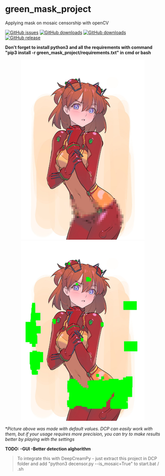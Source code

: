 # green_mask_project
Applying mask on mosaic censorship with openCV

[![GitHub issues](https://img.shields.io/github/issues/rekaxua/green_mask_project.svg)](https://github.com/rekaxua/green_mask_project/issues)
[![GitHub downloads](https://img.shields.io/github/downloads/rekaxua/green_mask_project/latest/total.svg)](https://github.com/rekaxua/green_mask_project/releases/latest)
[![GitHub downloads](https://img.shields.io/github/downloads/rekaxua/green_mask_project/total.svg)](https://github.com/rekaxua/green_mask_project/releases)
[![GitHub release](https://img.shields.io/github/release/rekaxua/green_mask_project.svg)](https://github.com/rekaxua/green_mask_project/releases/latest)

**Don't forget to install python3 and all the requirements with command "pip3 install -r green_mask_project/requirements.txt" in cmd or bash**
<p align="center">
  <img src="https://github.com/rekaxua/green_mask_project/blob/master/decensor_input_original/asuka.png" width="400">
  <img src="https://github.com/rekaxua/green_mask_project/blob/master/decensor_input/asuka.png" width="400">
</p>

**Picture above was made with default values. DCP can easily work with them, but if your usage requires more precision, you can try to make results better by playing with the settings*

**TODO:
-GUI
-Better detection alghorithm**

>To integrate this with DeepCreamPy - just extract this project in DCP folder and add "python3 decensor.py --is_mosaic=True" to start.bat / .sh
